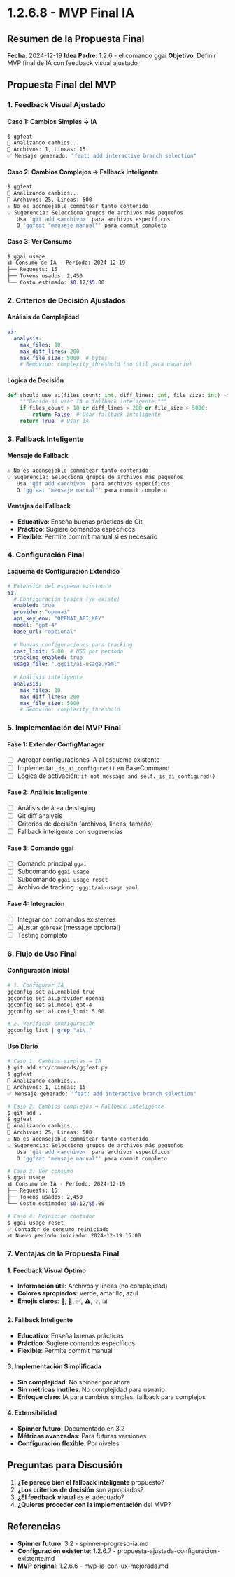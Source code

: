# 1.2.6.8 - MVP Final IA

## Resumen de la Propuesta Final

**Fecha**: 2024-12-19
**Idea Padre**: 1.2.6 - el comando ggai
**Objetivo**: Definir MVP final de IA con feedback visual ajustado

## Propuesta Final del MVP

### **1. Feedback Visual Ajustado**

#### **Caso 1: Cambios Simples → IA**
```bash
$ ggfeat
🤖 Analizando cambios...
📝 Archivos: 1, Líneas: 15
✅ Mensaje generado: "feat: add interactive branch selection"
```

#### **Caso 2: Cambios Complejos → Fallback Inteligente**
```bash
$ ggfeat
🤖 Analizando cambios...
📝 Archivos: 25, Líneas: 500
⚠️ No es aconsejable commitear tanto contenido
💡 Sugerencia: Selecciona grupos de archivos más pequeños
   Usa 'git add <archivo>' para archivos específicos
   O 'ggfeat "mensaje manual"' para commit completo
```

#### **Caso 3: Ver Consumo**
```bash
$ ggai usage
📊 Consumo de IA - Período: 2024-12-19
├── Requests: 15
├── Tokens usados: 2,450
└── Costo estimado: $0.12/$5.00
```

### **2. Criterios de Decisión Ajustados**

#### **Análisis de Complejidad**
```yaml
ai:
  analysis:
    max_files: 10
    max_diff_lines: 200
    max_file_size: 5000  # bytes
    # Removido: complexity_threshold (no útil para usuario)
```

#### **Lógica de Decisión**
```python
def should_use_ai(files_count: int, diff_lines: int, file_size: int) -> bool:
    """Decide si usar IA o fallback inteligente."""
    if files_count > 10 or diff_lines > 200 or file_size > 5000:
        return False  # Usar fallback inteligente
    return True  # Usar IA
```

### **3. Fallback Inteligente**

#### **Mensaje de Fallback**
```bash
⚠️ No es aconsejable commitear tanto contenido
💡 Sugerencia: Selecciona grupos de archivos más pequeños
   Usa 'git add <archivo>' para archivos específicos
   O 'ggfeat "mensaje manual"' para commit completo
```

#### **Ventajas del Fallback**
- **Educativo**: Enseña buenas prácticas de Git
- **Práctico**: Sugiere comandos específicos
- **Flexible**: Permite commit manual si es necesario

### **4. Configuración Final**

#### **Esquema de Configuración Extendido**
```yaml
# Extensión del esquema existente
ai:
  # Configuración básica (ya existe)
  enabled: true
  provider: "openai"
  api_key_env: "OPENAI_API_KEY"
  model: "gpt-4"
  base_url: "opcional"
  
  # Nuevas configuraciones para tracking
  cost_limit: 5.00  # USD por período
  tracking_enabled: true
  usage_file: ".gggit/ai-usage.yaml"
  
  # Análisis inteligente
  analysis:
    max_files: 10
    max_diff_lines: 200
    max_file_size: 5000
    # Removido: complexity_threshold
```

### **5. Implementación del MVP Final**

#### **Fase 1: Extender ConfigManager**
- [ ] Agregar configuraciones IA al esquema existente
- [ ] Implementar `_is_ai_configured()` en BaseCommand
- [ ] Lógica de activación: `if not message and self._is_ai_configured()`

#### **Fase 2: Análisis Inteligente**
- [ ] Análisis de área de staging
- [ ] Git diff analysis
- [ ] Criterios de decisión (archivos, líneas, tamaño)
- [ ] Fallback inteligente con sugerencias

#### **Fase 3: Comando ggai**
- [ ] Comando principal `ggai`
- [ ] Subcomando `ggai usage`
- [ ] Subcomando `ggai usage reset`
- [ ] Archivo de tracking `.gggit/ai-usage.yaml`

#### **Fase 4: Integración**
- [ ] Integrar con comandos existentes
- [ ] Ajustar `ggbreak` (message opcional)
- [ ] Testing completo

### **6. Flujo de Uso Final**

#### **Configuración Inicial**
```bash
# 1. Configurar IA
ggconfig set ai.enabled true
ggconfig set ai.provider openai
ggconfig set ai.model gpt-4
ggconfig set ai.cost_limit 5.00

# 2. Verificar configuración
ggconfig list | grep "ai\."
```

#### **Uso Diario**
```bash
# Caso 1: Cambios simples → IA
$ git add src/commands/ggfeat.py
$ ggfeat
🤖 Analizando cambios...
📝 Archivos: 1, Líneas: 15
✅ Mensaje generado: "feat: add interactive branch selection"

# Caso 2: Cambios complejos → Fallback inteligente
$ git add .
$ ggfeat
🤖 Analizando cambios...
📝 Archivos: 25, Líneas: 500
⚠️ No es aconsejable commitear tanto contenido
💡 Sugerencia: Selecciona grupos de archivos más pequeños
   Usa 'git add <archivo>' para archivos específicos
   O 'ggfeat "mensaje manual"' para commit completo

# Caso 3: Ver consumo
$ ggai usage
📊 Consumo de IA - Período: 2024-12-19
├── Requests: 15
├── Tokens usados: 2,450
└── Costo estimado: $0.12/$5.00

# Caso 4: Reiniciar contador
$ ggai usage reset
✅ Contador de consumo reiniciado
📊 Nuevo período iniciado: 2024-12-19 15:00
```

### **7. Ventajas de la Propuesta Final**

#### **1. Feedback Visual Óptimo**
- **Información útil**: Archivos y líneas (no complejidad)
- **Colores apropiados**: Verde, amarillo, azul
- **Emojis claros**: 🤖, 📝, ✅, ⚠️, 💡, 📊

#### **2. Fallback Inteligente**
- **Educativo**: Enseña buenas prácticas
- **Práctico**: Sugiere comandos específicos
- **Flexible**: Permite commit manual

#### **3. Implementación Simplificada**
- **Sin complejidad**: No spinner por ahora
- **Sin métricas inútiles**: No complejidad para usuario
- **Enfoque claro**: IA para cambios simples, fallback para complejos

#### **4. Extensibilidad**
- **Spinner futuro**: Documentado en 3.2
- **Métricas avanzadas**: Para futuras versiones
- **Configuración flexible**: Por niveles

## Preguntas para Discusión

1. **¿Te parece bien el fallback inteligente** propuesto?
2. **¿Los criterios de decisión** son apropiados?
3. **¿El feedback visual** es el adecuado?
4. **¿Quieres proceder con la implementación** del MVP?

## Referencias
- **Spinner futuro**: 3.2 - spinner-progreso-ia.md
- **Configuración existente**: 1.2.6.7 - propuesta-ajustada-configuracion-existente.md
- **MVP original**: 1.2.6.6 - mvp-ia-con-ux-mejorada.md
